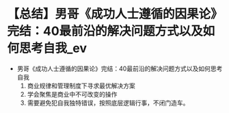 # 【总结】男哥《成功人士遵循的因果论》完结：40最前沿的解决问题方式以及如何思考自我_ev

-   男哥《成功人士遵循的因果论》完结：40最前沿的解决问题方式以及如何思考自我
    1.  商业规律和管理制度下寻求最优解决方案
    2.  学会聚焦是商业中不可改变的操作
    3.  需要避免犯自我独特错误，按照底层逻辑行事，不闭门造车。